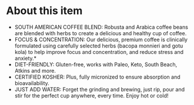 # **About this item**

- SOUTH AMERICAN COFFEE BLEND: Robusta and Arabica coffee beans are blended with herbs to create a delicious and healthy cup of coffee.
- FOCUS & CONCENTRATION: Our delicious, premium coffee is clinically formulated using carefully selected herbs (bacopa monnieri and gotu kola) to help improve focus and concentration, and reduce stress and anxiety.\*
- DIET-FRIENDLY: Gluten-free, works with Paleo, Keto, South Beach, Atkins and more.
- CERTIFIED KOSHER: Plus, fully micronized to ensure absorption and bioavailability.
- JUST ADD WATER: Forget the grinding and brewing, just rip, pour and stir for the perfect cup anywhere, every time. Enjoy hot or cold!
